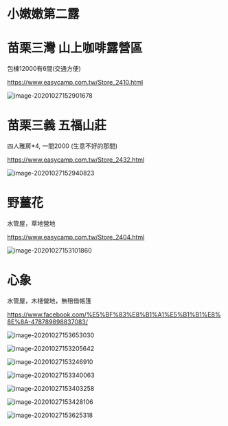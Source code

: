 # **小嫩嫩第二露**



# 苗栗三灣 山上咖啡露營區  

包棟12000有6間(交通方便)

https://www.easycamp.com.tw/Store_2410.html

![image-20201027152901678](image-20201027152901678.png)

# 苗栗三義 五福山莊

四人雅房*4, 一間2000  (生意不好的那間)

https://www.easycamp.com.tw/Store_2432.html

![image-20201027152940823](image-20201027152940823.png)

# 野薑花

水管屋，草地營地

https://www.easycamp.com.tw/Store_2404.html

![image-20201027153101860](image-20201027153101860.png)



# 心象

水管屋，木棧營地，無租借帳篷

https://www.facebook.com/%E5%BF%83%E8%B1%A1%E5%B1%B1%E8%8E%8A-478789898837083/



![image-20201027153653030](image-20201027153653030.png)

![image-20201027153205642](image-20201027153205642.png)

![image-20201027153246910](image-20201027153246910.png)

![image-20201027153340063](image-20201027153340063.png)

![image-20201027153403258](image-20201027153403258.png)

![image-20201027153428106](image-20201027153428106.png)

![image-20201027153625318](image-20201027153625318.png)
